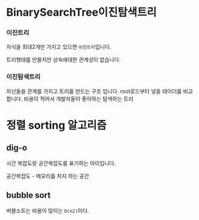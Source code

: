 # BinarySearchTree이진탐색트리

### 이진트리

자식을 최대2개만 가지고 있으면 `이진트리`입니다.

트리형태를 만들지만 상속에대한 관계성이 없습니다.

### 이진탐색트리

자신들을 관계를 가지고 트리를 만드는 구조 입니다.
root로드부터 넣을 테이더를 비교 합니다.
비용이 적어서 개발자들이 좋아하는 탐색하는 트리

# 정렬 sorting 알고리즘

## dig-o

시간 복잡도랑 공간복잡도를 표기하는 아이입니다.

공간복잡도 - 메모리를 차지 하는 공간

## bubble sort

버블소트는 비용이 많이는 `O(n2)`이다.
